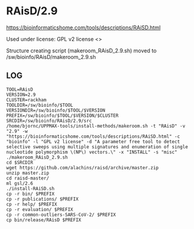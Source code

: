 RAisD/2.9
========================

<https://bioinformaticshome.com/tools/descriptions/RAiSD.html>

Used under license:
GPL v2 license
<>

Structure creating script (makeroom_RAisD_2.9.sh) moved to /sw/bioinfo/RAisD/makeroom_2.9.sh

LOG
---

    TOOL=RAisD
    VERSION=2.9
    CLUSTER=rackham
    TOOLDIR=/sw/bioinfo/$TOOL
    VERSIONDIR=/sw/bioinfo/$TOOL/$VERSION
    PREFIX=/sw/bioinfo/$TOOL/$VERSION/$CLUSTER
    SRCDIR=/sw/bioinfo/RAisD/2.9/src
    /home/bjornc/UPPMAX-tools/install-methods/makeroom.sh -t "RAisD" -v "2.9" -w "https://bioinformaticshome.com/tools/descriptions/RAiSD.html" -c "bioinfo" -l "GPL v2 license" -d "A parameter free tool to detect selective sweeps using multiple signatures and enumeration of single nucleotide polymorphism \(NP\) vectors.\" -x "INSTALL" -s "misc"
    ./makeroom_RAisD_2.9.sh
    cd $SRCDIR
    wget https://github.com/alachins/raisd/archive/master.zip
    unzip master.zip
    cd raisd-master/
    ml gsl/2.6
    ./install-RAiSD.sh
    cp -r bin/ $PREFIX
    cp -r publications/ $PREFIX
    cp -r help/ $PREFIX
    cp -r evaluation/ $PREFIX
    cp -r common-outliers-SARS-CoV-2/ $PREFIX
    cp bin/release/RAisD $PREFIX 

